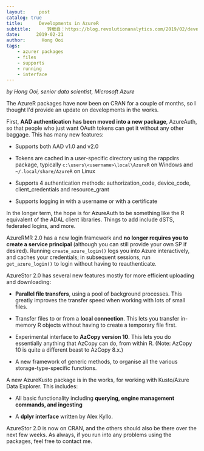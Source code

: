```yaml
---
layout:     post
catalog: true
title:      Developments in AzureR
subtitle:      转载自：https://blog.revolutionanalytics.com/2019/02/developments-in-azurer.html
date:      2019-02-21
author:      Hong Ooi
tags:
    - azurer packages
    - files
    - supports
    - running
    - interface
---
```


*by Hong Ooi, senior data scientist, Microsoft Azure*

The AzureR packages have now been on CRAN for a couple of months, so I thought I'd provide an update on developments in the works.

First, **AAD authentication has been moved into a new package**, AzureAuth, so that people who just want OAuth tokens can get it without any other baggage. This has many new features:

- Supports both AAD v1.0 and v2.0

- Tokens are cached in a user-specific directory using the rappdirs package, typically `c:\users\<username>\local\AzureR` on Windows and `~/.local/share/AzureR` on Linux

- Supports 4 authentication methods: authorization_code, device_code, client_credentials and resource_grant

- Supports logging in with a username or with a certificate


In the longer term, the hope is for AzureAuth to be something like the R equivalent of the ADAL client libraries. Things to add include dSTS, federated logins, and more.

AzureRMR 2.0 has a new login framework and **no longer requires you to create a service principal** (although you can still provide your own SP if desired). Running `create_azure_login()` logs you into Azure interactively, and caches your credentials; in subsequent sessions, run `get_azure_login()` to login without having to reauthenticate.

AzureStor 2.0 has several new features mostly for more efficient uploading and downloading:

- **Parallel file transfers**, using a pool of background processes. This greatly improves the transfer speed when working with lots of small files.

- Transfer files to or from a **local connection**. This lets you transfer in-memory R objects without having to create a temporary file first.

- Experimental interface to **AzCopy version 10**. This lets you do essentially anything that AzCopy can do, from within R. (Note: AzCopy 10 is quite a different beast to AzCopy 8.x.)

- A new framework of generic methods, to organise all the various storage-type-specific functions.


A new AzureKusto package is in the works, for working with Kusto/Azure Data Explorer. This includes:

- All basic functionality including **querying, engine management commands, and ingesting**

- A **dplyr interface** written by Alex Kyllo.


AzureStor 2.0 is now on CRAN, and the others should also be there over the next few weeks. As always, if you run into any problems using the packages, feel free to contact me.
